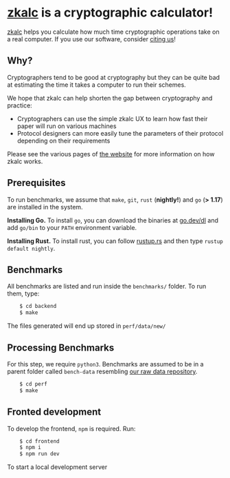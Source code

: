 # [zkalc](https://zka.lc) is a cryptographic calculator!

[zkalc](https://zka.lc) helps you calculate how much time cryptographic operations take on a real computer.
If you use our software, consider [citing us](/CITATION.bib)!


## Why?

Cryptographers tend to be good at cryptography but they can be quite bad at estimating the time it takes a computer to run their schemes.

We hope that zkalc can help shorten the gap between cryptography and practice:
- Cryptographers can use the simple zkalc UX to learn how fast their paper will run on various machines
- Protocol designers can more easily tune the parameters of their protocol depending on their requirements

Please see the various pages of [the website](https://zka.lc) for more information on how zkalc works.

## Prerequisites

To run benchmarks, we assume that `make`, `git`, `rust` (**nightly!**) and `go` (**> 1.17**) are installed in the system.

**Installing Go.** To install `go`, you can download the binaries at [go.dev/dl](https://go.dev/dl/) and add `go/bin` to your `PATH` environment variable.

**Installing Rust.** To install rust, you can follow [rustup.rs](https://rustup.rs/) and then type `rustup default nightly`.

## Benchmarks

All benchmarks are listed and run inside the `benchmarks/` folder. To run them, type:

```bash
    $ cd backend
    $ make
```
The files generated will end up stored in `perf/data/new/`

## Processing Benchmarks

For this step, we require `python3`. Benchmarks are assumed to be in a parent folder called `bench-data` resembling [our raw data repository](https://github.com/zkCollective/bench-data).

```bash
    $ cd perf
    $ make
```

## Fronted development
To develop the frontend, `npm` is required.
Run:

```bash
    $ cd frontend
    $ npm i
    $ npm run dev
```

To start a local development server

